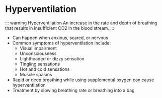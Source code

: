 # Hyperventilation

::: warning Hyperventilation
An increase in the rate and depth of breathing that results in insufficient CO2 in the blood stream.
:::

* Can happen when anxious, scared, or nervous
* Common symptoms of hyperventilation include:
  * Visual impairment
  * Unconsciousness
  * Lightheaded or dizzy sensation
  * Tingling sensations
  * Hot and cold sensations
  * Muscle spasms
* Rapid or deep breathing while using supplemental oxygen can cause hyperventilation
* Treatment by slowing breathing rate or breathing into a bag
